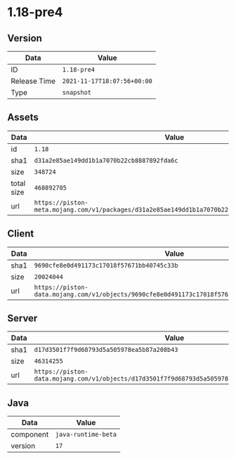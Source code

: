 # 1.18-pre4

## Version

|**Data**        | **Value**                 |
|----------------|-------------------------|
| ID   | ```1.18-pre4```   |
| Release Time   | ```2021-11-17T18:07:56+00:00```   |
| Type   | ```snapshot```   |

## Assets

|**Data**        | **Value**                 |
|----------------|-------------------------|
| id   | ```1.18```   |
| sha1   | ```d31a2e85ae149dd1b1a7070b22cb8887892fda6c```   |
| size   | ```348724```   |
| total size  | ```468892705```  |
| url       | ```https://piston-meta.mojang.com/v1/packages/d31a2e85ae149dd1b1a7070b22cb8887892fda6c/1.18.json``` |

## Client

|**Data**        | **Value**                 |
|----------------|-------------------------|
| sha1   | ```9690cfe8e0d491173c17018f57671bb40745c33b```   |
| size   | ```20024044```   |
| url       | ```https://piston-data.mojang.com/v1/objects/9690cfe8e0d491173c17018f57671bb40745c33b/client.jar``` |

## Server

|**Data**        | **Value**                 |
|----------------|-------------------------|
| sha1   | ```d17d3501f7f9d68793d5a505978ea5b87a208b43```   |
| size   | ```46314255```   |
| url       | ```https://piston-data.mojang.com/v1/objects/d17d3501f7f9d68793d5a505978ea5b87a208b43/server.jar``` |

## Java

|**Data**        | **Value**                 |
|----------------|-------------------------|
| component   | ```java-runtime-beta```   |
| version   | ```17```   |